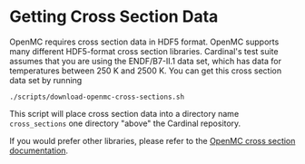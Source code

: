 # Getting Cross Section Data

OpenMC requires cross section data in HDF5 format.
OpenMC supports many different HDF5-format cross section
libraries. Cardinal's test suite assumes that you are using the ENDF/B7-II.1 data set,
which has data for temperatures between 250 K and 2500 K.
You can get this cross section data set by running

```
./scripts/download-openmc-cross-sections.sh
```

This script will place cross section data into a directory
name `cross_sections` one directory "above" the Cardinal repository.

If you would prefer other libraries, please refer to the
[OpenMC cross section documentation](https://docs.openmc.org/en/stable/usersguide/cross_sections.html).
